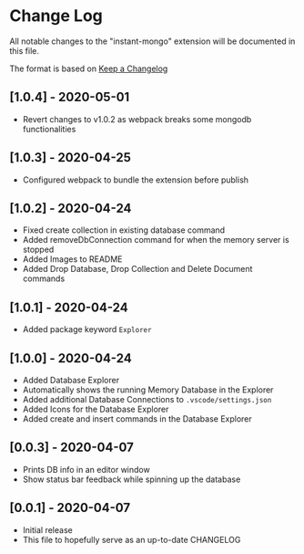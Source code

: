 # Change Log

All notable changes to the "instant-mongo" extension will be documented in this file.

The format is based on [Keep a Changelog](https://keepachangelog.com/en/1.0.0/)

## [1.0.4] - 2020-05-01

- Revert changes to v1.0.2 as webpack breaks some mongodb functionalities

## [1.0.3] - 2020-04-25

- Configured webpack to bundle the extension before publish

## [1.0.2] - 2020-04-24

- Fixed create collection in existing database command
- Added removeDbConnection command for when the memory server is stopped
- Added Images to README
- Added Drop Database, Drop Collection and Delete Document commands

## [1.0.1] - 2020-04-24

- Added package keyword `Explorer`

## [1.0.0] - 2020-04-24

- Added Database Explorer
- Automatically shows the running Memory Database in the Explorer
- Added additional Database Connections to `.vscode/settings.json`
- Added Icons for the Database Explorer
- Added create and insert commands in the Database Explorer

## [0.0.3] - 2020-04-07

- Prints DB info in an editor window
- Show status bar feedback while spinning up the database

## [0.0.1] - 2020-04-07

- Initial release
- This file to hopefully serve as an up-to-date CHANGELOG
